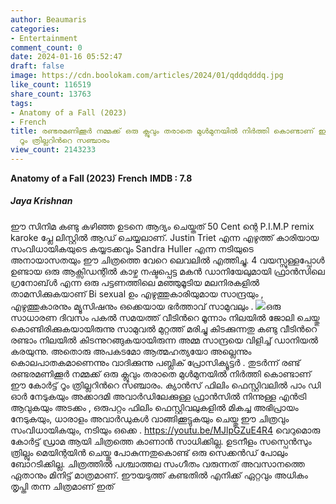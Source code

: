 ```yaml
---
author: Beaumaris
categories:
- Entertainment
comment_count: 0
date: 2024-01-16 05:52:47
draft: false
image: https://cdn.boolokam.com/articles/2024/01/qddqdddq.jpg
like_count: 116519
share_count: 13763
tags:
- Anatomy of a Fall (2023)
- French
title: രണ്ടരമണിക്കൂർ നമ്മക്ക് ഒരു ക്ലൂവും തരാതെ മുൾമുനയിൽ നിർത്തി കൊണ്ടാണ് ഈ കോർട്ട്
  റൂം ത്രില്ലറിന്‍റെ സഞ്ചാരം
view_count: 2143233
---
```


**Anatomy of a Fall (2023)** **French** **IMDB : 7.8**

##### Jaya Krishnan

ഈ സിനിമ കണ്ടു കഴിഞ്ഞ ഉടനെ ആദ്യം ചെയ്തത് 50 Cent ന്റെ P.I.M.P remix karoke പ്ലേ ലിസ്റ്റിൽ ആഡ് ചെയ്യലാണ്. Justin Triet എന്ന എഴുത്ത് കാരിയായ സംവിധായികയുടെ കയ്യടക്കവും Sandra Huller എന്ന നടിയുടെ അനായാസതയും ഈ ചിത്രത്തെ വേറെ ലെവലിൽ എത്തിച്ചു. 4 വയസ്സുള്ളപ്പോൾ ഉണ്ടായ ഒരു ആക്സിഡന്റിൽ കാഴ്ച നഷ്ടപ്പെട്ട മകൻ ഡാനിയേലുമായി ഫ്രാൻസിലെ ഗ്രനോബ്ൾ എന്ന ഒരു പട്ടണത്തിലെ മഞ്ഞുമൂടിയ മലനിരകളിൽ താമസിക്കുകയാണ് Bi sexual ഉം എഴുത്തുകാരിയുമായ സാന്ദ്രയും , എഴുത്തുകാരനും മ്യൂസിഷനും ഒക്കെയായ ഭർത്താവ് സാമുവലും . ![](https://cdn.boolokam.com/articles/2024/01/qddqdddq.jpg)ഒരു സാധാരണ ദിവസം പകൽ സമയത്ത് വീടിൻറെ മൂന്നാം നിലയിൽ ജോലി ചെയ്തു കൊണ്ടിരിക്കുകയായിരുന്നു സാമുവൽ മുറ്റത്ത് മരിച്ചു കിടക്കുന്നതു കണ്ടു വീടിൻറെ രണ്ടാം നിലയിൽ കിടന്നുറങ്ങുകയായിരുന്ന അമ്മ സാന്ദ്രയെ വിളിച്ച് ഡാനിയൽ കരയുന്നു. അതൊരു അപകടമോ ആത്മഹത്യയോ അല്ലെന്നും കൊലപാതകമാണെന്നും വാദിക്കുന്നു പബ്ലിക് പ്രോസിക്യൂട്ടർ . തുടർന്ന് രണ്ട് രണ്ടരമണിക്കൂർ നമ്മക്ക് ഒരു ക്ലൂവും തരാതെ മുൾമുനയിൽ നിർത്തി കൊണ്ടാണ് ഈ കോർട്ട് റൂം ത്രില്ലറിന്‍റെ സഞ്ചാരം. ക്യാൻസ് ഫിലിം ഫെസ്റ്റിവലിൽ പാം ഡി ഓർ നേടുകയും അക്കാദമി അവാർഡിലേക്കുള്ള ഫ്രാൻസിൽ നിന്നുള്ള എൻട്രി ആവുകയും അടക്കം , ഒരുപറ്റം ഫിലിം ഫെസ്റ്റിവലുകളിൽ മികച്ച അഭിപ്രായം നേടുകയും, ധാരാളം അവാർഡുകൾ വാങ്ങിക്കൂട്ടുകയും ചെയ്തു ഈ ചിത്രവും സംവിധായികയും, നടിയും ഒക്കെ . https://youtu.be/MJlpGZuE4R4 വെറുമൊരു കോർട്ട് ഡ്രാമ ആയി ചിത്രത്തെ കാണാൻ സാധിക്കില്ല. ഉടനീളം സസ്പെൻസും ത്രില്ലും മെയിന്റയിൻ ചെയ്തു പോകുന്നതുകൊണ്ട് ഒരു സെക്കൻഡ് പോലും ബോറടിക്കില്ല. ചിത്രത്തിൽ പശ്ചാത്തല സംഗീതം വരുന്നത് അവസാനത്തെ ഏതാനും മിനിട്ട് മാത്രമാണ്. ഈയടുത്ത് കണ്ടതിൽ എനിക്ക് ഏറ്റവും അധികം തൃപ്തി തന്ന ചിത്രമാണ് ഇത്